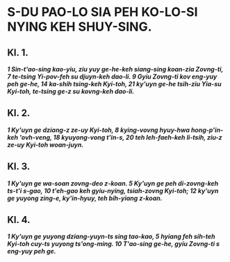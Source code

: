# S-DU PAO-LO SIA PEH KO-LO-SI NYING KEH SHUY-SING.

## Kl. 1.

**_1 Sin-t'ao-sing kao-yiu, ziu yuy ge-he-keh siang-sing koan-zia Zovng-ti, 7 te-tsing Yi-pov-feh su djuyn-keh dao-li. 9 Gyiu Zovng-ti kov eng-yuy peh ge-he, 14 ka-shih tsing-keh Kyi-toh, 21 ky'uyn ge-he tsih-ziu Yia-su Kyi-toh, te-tsing ge-z su kovng-keh dao-li._**

## Kl. 2.

**_1 Ky'uyn ge dziang-z ze-uy Kyi-toh, 8 kying-vovng hyuy-hwa hong-p'in-keh 'ovh-veng, 18 kyuyong-vong t'in-s, 20 teh leh-faeh-keh li-tsih, ziu-z ze-uy Kyi-toh woan-juyn._**

## Kl. 3.

**_1 Ky'uyn ge wa-soan zovng-deo z-koan. 5 Ky'uyn ge peh di-zovng-keh ts-t'i s-gao, 10 t'eh-gao keh gyiu-nying, tsiah-zovng Kyi-toh; 12 ky'uyn ge yuyong zing-e, ky'in-hyuy, teh bih-yiang z-koan._**

## Kl. 4.

**_1 Ky'uyn ge yuyong dziang-yuyn-ts sing tao-kao, 5 hyiang feh sih-teh Kyi-toh cuy-ts yuyong ts'ong-ming. 10 T'ao-sing ge-he, gyiu Zovng-ti s eng-yuy peh ge._**




















